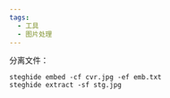 ```yaml
---
tags:
  - 工具
  - 图片处理
---
```



分离文件：
```
steghide embed -cf cvr.jpg -ef emb.txt
steghide extract -sf stg.jpg
```


